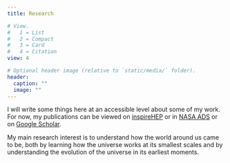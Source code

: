 ```yaml
---
title: Research

# View.
#   1 = List
#   2 = Compact
#   3 = Card
#   4 = Citation
view: 4

# Optional header image (relative to `static/media/` folder).
header:
  caption: ""
  image: ""
---
```


I will write some things here at an accessible level about some of my work. 
For now, my publications can be viewed on [inspireHEP](https://inspirehep.net/authors/1503310) or in [NASA ADS](https://ui.adsabs.harvard.edu/user/libraries/p3Td-T-LTKeAod3Gn48UEA) or on [Google Scholar](https://scholar.google.com/citations?user=yYrr0jUAAAAJ).

My main research interest is to understand how the world around us came to be, both by learning how the universe works at its smallest scales and by understanding the evolution of the universe in its earliest moments.

